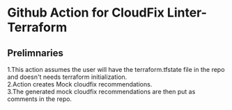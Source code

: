 # Github Action for CloudFix Linter-Terraform

## Prelimnaries
1.This action assumes the user will have the terraform.tfstate file in the repo and doesn't needs terraform initialization.  
2.Action creates Mock cloudfix recommendations.  
3.The generated mock cloudfix recommendations are then put as comments in the repo.

